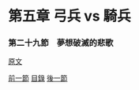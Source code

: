 第五章 弓兵 vs 騎兵
====

### 第二十九節　夢想破滅的悲歌

[原文](https://syosetu.org/novel/42788/35.html)



[前一節](./0528.md)
[目錄](../README.md)
[後一節](./xxxx.md)
